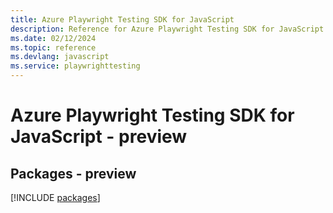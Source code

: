 ```yaml
---
title: Azure Playwright Testing SDK for JavaScript
description: Reference for Azure Playwright Testing SDK for JavaScript
ms.date: 02/12/2024
ms.topic: reference
ms.devlang: javascript
ms.service: playwrighttesting
---
```

# Azure Playwright Testing SDK for JavaScript - preview
## Packages - preview
[!INCLUDE [packages](playwright-testing-index.md)]